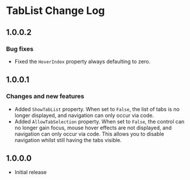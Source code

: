 # TabList Change Log

## 1.0.0.2
### Bug fixes
* Fixed the `HoverIndex` property always defaulting to zero.

## 1.0.0.1
### Changes and new features
* Added `ShowTabList` property. When set to `False`, the list of tabs is no longer displayed, and navigation can only occur via code.
* Added `AllowTabSelection` property. When set to `False`, the control can no longer gain focus, mouse hover effects are not displayed, and navigation can only occur via code. This allows you to disable navigation whilst still having the tabs visible.

## 1.0.0.0
* Initial release